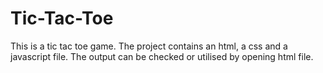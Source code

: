 # Tic-Tac-Toe
This is a tic tac toe game. The project contains an html, a css and a javascript file. The output can be checked or utilised by opening html file.

